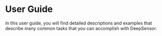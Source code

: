 # User Guide

In this user guide, you will find detailed descriptions and examples that describe many common 
tasks that you can accomplish with DeepSensor.
